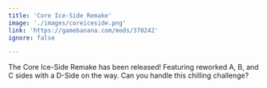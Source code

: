 ```yaml
---
title: 'Core Ice-Side Remake'
image: './images/coreiceside.png'
link: 'https://gamebanana.com/mods/370242'
ignore: false

---
```


The Core Ice-Side Remake has been released! Featuring reworked A, B, and C sides with a D-Side on the way. Can you handle this chilling challenge?
